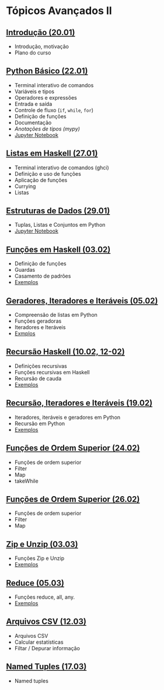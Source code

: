# Tópicos Avançados II

## [Introdução (20.01)](./01-intro)
- Introdução, motivação
- Plano do curso

## [Python Básico (22.01)](./02-python-basico)
- Terminal interativo de comandos
- Variáveis e tipos
- Operadores e expressões
- Entrada e saída
- Controle de fluxo (`if`, `while`, `for`)
- Definição de funções
- Documentação 
- _Anotações de tipos (mypy)_
- [Jupyter Notebook](./02-python-basico/02-Python-Basico.ipynb)


## [Listas em Haskell (27.01)](./03-Haskell-Listas)
- Terminal interativo de comandos (ghci)
- Definição e uso de funções
- Aplicação de funções
- Currying 
- Listas 

## [Estruturas de Dados (29.01)](./04-estruturas-dados)
- Tuplas, Listas e Conjuntos em Python
- [Jupyter Notebook](./04-estruturas-dados/estruturas-dados.ipynb)

## [Funções em Haskell (03.02)](./05-func-haskell)
- Definição de funções
- Guardas
- Casamento de padrões 
- [Exemplos](./05-func-haskell/exemplos.hs)

## [Geradores, Iteradores e Iteráveis (05.02)](./06-geradores)
- Compreensão de listas em Python
- Funções geradoras
- Iteradores e Iteráveis 
- [Exmplos](./06-geradores/exemplos.py)

## [Recursão Haskell (10.02, 12-02)](./07-recursao)
- Definições recursivas
- Funções recursivas em Haskell
- Recursão de cauda
- [Exemplos](./07-recursao/exemplos.hs)


## [Recursão, Iteradores e Iteráveis (19.02)](./08-rec-python)
- Iteradores, iteráveis e geradores em Python
- Recursão em Python 
- [Exemplos](./08-rec-python/exemplos/)


## [Funções de Ordem Superior (24.02)](./09-ho-haskell)
- Funções de ordem superior
- Filter
- Map
- takeWhile

## [Funções de Ordem Superior (26.02)](./10-ho-python)
- Funções de ordem superior
- Filter
- Map

## [Zip e Unzip (03.03)](./11-zip)
- Funções Zip e Unzip
- [Exemplos](./11-zip/exemplos.py)

## [Reduce (05.03)](./12-reduce)
- Funções reduce, all, any. 
- [Exemplos](./12-reduce/exemplos.py)

## [Arquivos CSV (12.03)](./13-csv/13-csv.zip)
 - Arquivos CSV
 - Calcular estatísticas
 - Filtar / Depurar informação

## [Named Tuples (17.03)](./14-named-tuples/)
 - Named tuples

